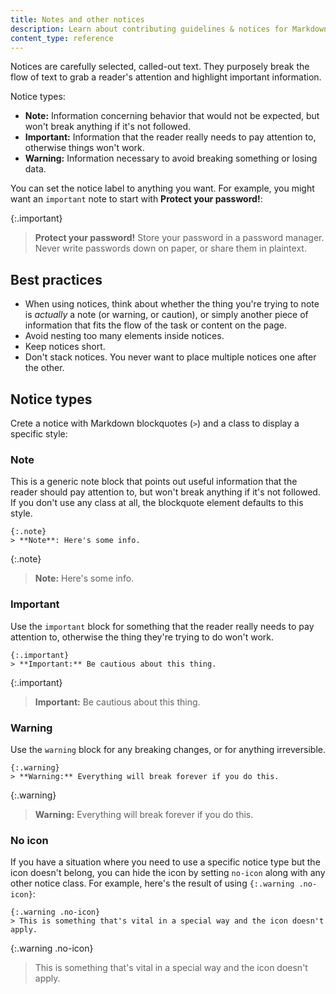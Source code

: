```yaml
---
title: Notes and other notices
description: Learn about contributing guidelines & notices for Markdown rules in Kong Docs. Discover how to contribute to our open-source community!
content_type: reference
---
```


Notices are carefully selected, called-out text. 
They purposely break the flow of text to grab a reader's attention and highlight important information.

Notice types:
* **Note:** Information concerning behavior that would not be expected, but won't break anything if it's not followed.
* **Important:** Information that the reader really needs to pay attention to, otherwise things won't work.
* **Warning:** Information necessary to avoid breaking something or losing data.

You can set the notice label to anything you want. For example, you might
want an `important` note to start with **Protect your password!**:

{:.important}
> **Protect your password!**
> Store your password in a password manager. Never write passwords down on paper, or share them in plaintext.

## Best practices 

* When using notices, think about whether the thing you're trying to note is
_actually_ a note (or warning, or caution), or simply another piece of
information that fits the flow of the task or content on the page. 
* Avoid nesting too many elements inside notices.
* Keep notices short.
* Don't stack notices. You never want to place multiple notices one after the other.

## Notice types

Crete a notice with Markdown blockquotes (`>`) and a class to display a specific style:

### Note

This is a generic note block that points out useful information that the
reader should pay attention to, but won't break anything if it's not followed.
If you don't use any class at all, the blockquote element defaults to this style.

```
{:.note}
> **Note**: Here's some info.
```

{:.note}
> **Note:** Here's some info.

### Important

Use the `important` block for something that the reader really
needs to pay attention to, otherwise the thing they're trying to do won't work.

```
{:.important}
> **Important:** Be cautious about this thing.
```

{:.important}
> **Important:** Be cautious about this thing.

### Warning 

Use the `warning` block for any breaking changes, or for anything
irreversible.

```
{:.warning}
> **Warning:** Everything will break forever if you do this.
```

{:.warning}
> **Warning:** Everything will break forever if you do this.


### No icon

If you have a situation where you need to use a specific notice type but
the icon doesn't belong, you can hide the icon by setting `no-icon` along
with any other notice class. For example, here's the result of using `{:.warning .no-icon}`:

```
{:.warning .no-icon}
> This is something that's vital in a special way and the icon doesn't apply.
```

{:.warning .no-icon}
> This is something that's vital in a special way and the icon doesn't apply.
